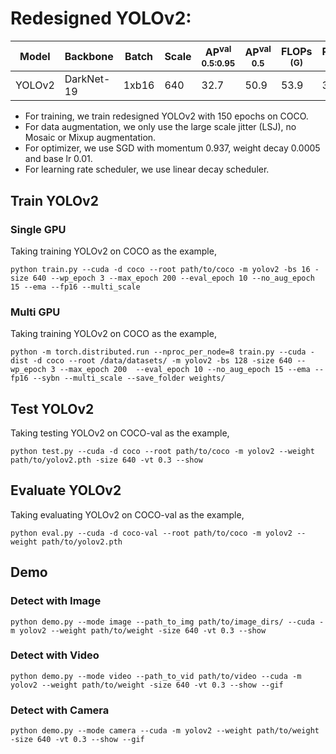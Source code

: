 # Redesigned YOLOv2:

| Model  |  Backbone  | Batch | Scale | AP<sup>val<br>0.5:0.95 | AP<sup>val<br>0.5 | FLOPs<br><sup>(G) | Params<br><sup>(M) | Weight |
|--------|------------|-------|-------|------------------------|-------------------|-------------------|--------------------|--------|
| YOLOv2 | DarkNet-19 | 1xb16 |  640  |        32.7            |       50.9        |   53.9            |   30.9             | [ckpt](https://github.com/yjh0410/RT-ODLab/releases/download/yolo_tutorial_ckpt/yolov2_coco.pth) |

- For training, we train redesigned YOLOv2 with 150 epochs on COCO.
- For data augmentation, we only use the large scale jitter (LSJ), no Mosaic or Mixup augmentation.
- For optimizer, we use SGD with momentum 0.937, weight decay 0.0005 and base lr 0.01.
- For learning rate scheduler, we use linear decay scheduler.

## Train YOLOv2
### Single GPU
Taking training YOLOv2 on COCO as the example,
```Shell
python train.py --cuda -d coco --root path/to/coco -m yolov2 -bs 16 -size 640 --wp_epoch 3 --max_epoch 200 --eval_epoch 10 --no_aug_epoch 15 --ema --fp16 --multi_scale 
```

### Multi GPU
Taking training YOLOv2 on COCO as the example,
```Shell
python -m torch.distributed.run --nproc_per_node=8 train.py --cuda -dist -d coco --root /data/datasets/ -m yolov2 -bs 128 -size 640 --wp_epoch 3 --max_epoch 200  --eval_epoch 10 --no_aug_epoch 15 --ema --fp16 --sybn --multi_scale --save_folder weights/ 
```

## Test YOLOv2
Taking testing YOLOv2 on COCO-val as the example,
```Shell
python test.py --cuda -d coco --root path/to/coco -m yolov2 --weight path/to/yolov2.pth -size 640 -vt 0.3 --show 
```

## Evaluate YOLOv2
Taking evaluating YOLOv2 on COCO-val as the example,
```Shell
python eval.py --cuda -d coco-val --root path/to/coco -m yolov2 --weight path/to/yolov2.pth 
```

## Demo
### Detect with Image
```Shell
python demo.py --mode image --path_to_img path/to/image_dirs/ --cuda -m yolov2 --weight path/to/weight -size 640 -vt 0.3 --show
```

### Detect with Video
```Shell
python demo.py --mode video --path_to_vid path/to/video --cuda -m yolov2 --weight path/to/weight -size 640 -vt 0.3 --show --gif
```

### Detect with Camera
```Shell
python demo.py --mode camera --cuda -m yolov2 --weight path/to/weight -size 640 -vt 0.3 --show --gif
```
